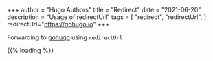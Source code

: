 +++
author = "Hugo Authors"
title = "Redirect"
date = "2021-06-20"
description = "Usage of redirectUrl"
tags = [
    "redirect", "redirectUrl",
]
redirectUrl="https://gohugo.io"
+++

Forwarding to [gohugo](https://gohugo.io) using `redirectUrl`

{{% loading %}}
